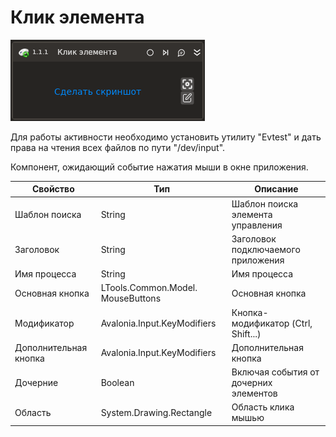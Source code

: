 # Клик элемента

![](../../../../resources/activities/basic/desktop/events/click-trigger-base.png)

Для работы активности необходимо установить утилиту "Evtest" и дать права на чтения всех файлов по пути "/dev/input".

Компонент, ожидающий событие нажатия мыши в окне приложения.

| Свойство              | Тип                                | Описание                              |
| --------------------- | ---------------------------------- | ------------------------------------- |
| Шаблон поиска         | String                             | Шаблон поиска элемента управления     |
| Заголовок             | String                             | Заголовок подключаемого приложения    |
| Имя процесса          | String                             | Имя процесса                          |
| Основная кнопка       | LTools.Common.Model. MouseButtons  | Основная кнопка                       |
| Модификатор           | Avalonia.Input.KeyModifiers | Кнопка-модификатор (Ctrl, Shift...)   |
| Дополнительная кнопка | Avalonia.Input.KeyModifiers | Дополнительная кнопка                 |
| Дочерние              | Boolean                            | Включая события от дочерних элементов |
| Область           | System.Drawing.Rectangle                            | Область клика мышью                   |
